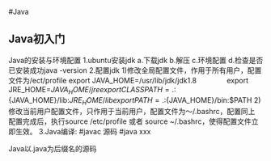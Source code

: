 #Java
## Java初入门

Java的安装与环境配置
1.ubuntu安装jdk
	a.下载jdk
	b.解压
	c.环境配置
	d.检查是否已安装成功java -version
2.配置jdk
	1)修改全局配置文件，作用于所有用户，配置文件为/ect/profile
		export JAVA_HOME=/usr/lib/jdk/jdk1.8
　　　　export JRE_HOME=${JAVA_HOME}/jre
　　　　export CLASSPATH=.:${JAVA_HOME}/lib:${JRE_HOME}/lib
　　　　export PATH=.:${JAVA_HOME}/bin:$PATH
	2)修改当前用户配置文件，只作用于当前用户，配置文件为～/.bashrc，配置同上
	配置完成后，执行source /etc/profile 或者 source ~/.bashrc，使得配置文件立即生效。
3.Java编译:	#javac 源码
			#java xxx

Java以.java为后缀名的源码			

